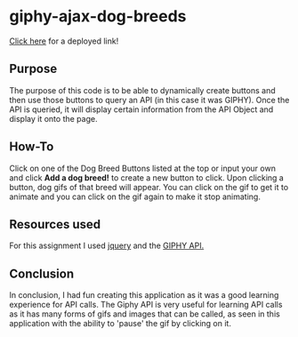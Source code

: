 # giphy-ajax-dog-breeds

[Click here](https://thebrandone.github.io/giphy-ajax-dog-breeds/) for a deployed link!

## Purpose

The purpose of this code is to be able to dynamically create buttons and then use those buttons to query an API (in this case it was GIPHY). Once the API is queried, it will display certain information from the API Object and display it onto the page.

## How-To

Click on one of the Dog Breed Buttons listed at the top or input your own and click **Add a dog breed!** to create a new button to click. Upon clicking a button, dog gifs of that breed will appear. You can click on the gif to get it to animate and you can click on the gif again to make it stop animating.

## Resources used

For this assignment I used [jquery](https://code.jquery.com/) and the [GIPHY API.](https://developers.giphy.com/)

## Conclusion

In conclusion, I had fun creating this application as it was a good learning experience for API calls. The Giphy API is very useful for learning API calls as it has many forms of gifs and images that can be called, as seen in this application with the ability to 'pause' the gif by clicking on it.
